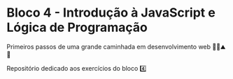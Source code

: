 # Bloco 4 - Introdução à JavaScript e Lógica de Programação

Primeiros passos de uma grande caminhada em desenvolvimento web :climbing_man::mountain::checkered_flag:

Repositório dedicado aos exercícios do bloco :four:
